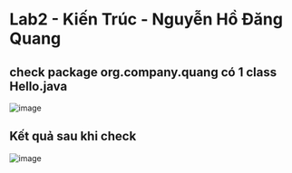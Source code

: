 # Lab2 - Kiến Trúc - Nguyễn Hồ Đăng Quang

## check package org.company.quang có 1 class Hello.java
![image](https://github.com/DangQuang31122022/week2_KienTruc_NguyenHoDangQuang/assets/121714705/29be8cdc-3a3c-4226-a0d6-167564460ab6)
## Kết quả sau khi check
![image](https://github.com/DangQuang31122022/week2_KienTruc_NguyenHoDangQuang/assets/121714705/0bda0631-ce73-4ff9-830e-8d76fab799d5)
